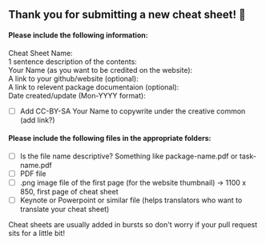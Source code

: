 ## Thank you for submitting a new cheat sheet! 🎉

#### Please include the following information:  

Cheat Sheet Name:  
1 sentence description of the contents:  
Your Name (as you want to be credited on the website):  
A link to your github/website (optional):  
A link to relevent package documentaion (optional):  
Date created/update (Mon-YYYY format):  
- [ ] Add CC-BY-SA Your Name to copywrite under the creative common (add link?)


#### Please include the following files in the appropriate folders:
- [ ] Is the file name descriptive? Something like package-name.pdf or task-name.pdf
- [ ] PDF file
- [ ] .png image file of the first page (for the website thumbnail) -> 1100 x 850, first page of cheat sheet
- [ ] Keynote or Powerpoint or similar file (helps translators who want to translate your cheat sheet)
 
Cheat sheets are usually added in bursts so don't worry if your pull request sits for a little bit!
